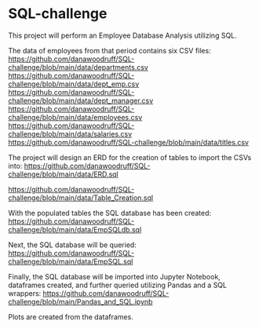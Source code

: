 # SQL-challenge
This project will perform an Employee Database Analysis utilizing SQL.

The data of employees from that period contains six CSV files:
https://github.com/danawoodruff/SQL-challenge/blob/main/data/departments.csv
https://github.com/danawoodruff/SQL-challenge/blob/main/data/dept_emp.csv
https://github.com/danawoodruff/SQL-challenge/blob/main/data/dept_manager.csv
https://github.com/danawoodruff/SQL-challenge/blob/main/data/employees.csv
https://github.com/danawoodruff/SQL-challenge/blob/main/data/salaries.csv
https://github.com/danawoodruff/SQL-challenge/blob/main/data/titles.csv

The project will design an ERD for the creation of tables to import the CSVs into:
https://github.com/danawoodruff/SQL-challenge/blob/main/data/ERD.sql

https://github.com/danawoodruff/SQL-challenge/blob/main/data/Table_Creation.sql

With the populated tables the SQL database has been created:
https://github.com/danawoodruff/SQL-challenge/blob/main/data/EmpSQLdb.sql

Next, the SQL database will be queried:
https://github.com/danawoodruff/SQL-challenge/blob/main/data/EmpSQL.sql

Finally, the SQL database will be imported into Jupyter Notebook, dataframes created, and further queried utilizing Pandas and a SQL wrappers:
https://github.com/danawoodruff/SQL-challenge/blob/main/Pandas_and_SQL.ipynb

Plots are created from the dataframes.

